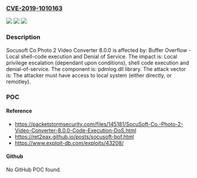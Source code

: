 ### [CVE-2019-1010163](https://cve.mitre.org/cgi-bin/cvename.cgi?name=CVE-2019-1010163)
![](https://img.shields.io/static/v1?label=Product&message=Photo%202%20Video%20Converter&color=blue)
![](https://img.shields.io/static/v1?label=Version&message=n%2Fa&color=blue)
![](https://img.shields.io/static/v1?label=Vulnerability&message=Buffer%20Overflow%20-%20Local%20shell-code%20execution%20and%20Denial%20of%20Service&color=brighgreen)

### Description

Socusoft Co Photo 2 Video Converter 8.0.0 is affected by: Buffer Overflow - Local shell-code execution and Denial of Service. The impact is: Local privilege escalation (dependant upon conditions), shell code execution and denial-of-service. The component is: pdmlog.dll library. The attack vector is: The attacker must have access to local system (either directly, or remotley).

### POC

#### Reference
- https://packetstormsecurity.com/files/145181/SocuSoft-Co.-Photo-2-Video-Converter-8.0.0-Code-Execution-DoS.html
- https://ret2eax.github.io/posts/socusoft-bof.html
- https://www.exploit-db.com/exploits/43208/

#### Github
No GitHub POC found.

